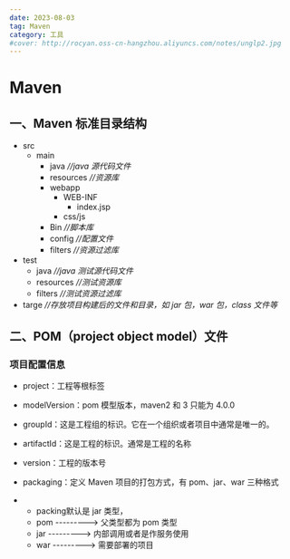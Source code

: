 ```yaml
---
date: 2023-08-03
tag: Maven
category: 工具
#cover: http://rocyan.oss-cn-hangzhou.aliyuncs.com/notes/unglp2.jpg
---
```


# Maven

## 一、Maven 标准目录结构

- src
  - main
    - java *//java 源代码文件*
    - resources *//资源库*
    - webapp
      - WEB-INF
        - index.jsp
      - css/js
    - Bin *//脚本库*
    - config *//配置文件*
    - filters *//资源过滤库*
- test
  - java *//java 测试源代码文件*
  - resources *//测试资源库*
  - filters *//测试资源过滤库*
- targe *//存放项目构建后的文件和目录，如 jar 包，war 包，class 文件等*



## 二、POM（project object model）文件

### 项目配置信息

- project：工程等根标签

- modelVersion：pom 模型版本，maven2 和 3 只能为 4.0.0

- groupId：这是工程组的标识。它在一个组织或者项目中通常是唯一的。

- artifactId：这是工程的标识。通常是工程的名称

- version：工程的版本号

- packaging：定义 Maven 项目的打包方式，有 pom、jar、war 三种格式

- - packing默认是 jar 类型，
  - pom  --------->  父类型都为 pom 类型
  - jar     --------->  内部调用或者是作服务使用
  - war   --------->  需要部署的项目
